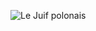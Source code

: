 ![Le Juif polonais](https://upload.wikimedia.org/wikipedia/en/thumb/e/ec/Gobierno_de_Azerbaiy%C3%A1n%2C_Baku%2C_Azerbaiy%C3%A1n%2C_2016-09-26%2C_DD_27.jpg/350px-Gobierno_de_Azerbaiy%C3%A1n%2C_Baku%2C_Azerbaiy%C3%A1n%2C_2016-09-26%2C_DD_27.jpg)
